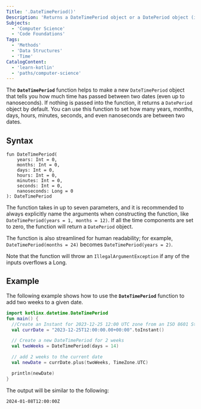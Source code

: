 ```yaml
---
Title: '.DateTimePeriod()'
Description: 'Returns a DateTimePeriod object or a DatePeriod object (if all arguments are set to zero) to indicate the time difference between two dates.'
Subjects:
  - 'Computer Science'
  - 'Code Foundations'
Tags:
  - 'Methods'
  - 'Data Structures'
  - 'Time'
CatalogContent:
  - 'learn-kotlin'
  - 'paths/computer-science'
---
```


The **`DateTimePeriod`** function helps to make a new `DateTimePeriod` object that tells you how much time has passed between two dates (even up to nanoseconds). If nothing is passed into the function, it returns a `DatePeriod` object by default. You can use this function to set how many years, months, days, hours, minutes, seconds, and even nanoseconds are between two dates.

## Syntax

```pseudo
fun DateTimePeriod(
    years: Int = 0,
    months: Int = 0,
    days: Int = 0,
    hours: Int = 0,
    minutes: Int = 0,
    seconds: Int = 0,
    nanoseconds: Long = 0
): DateTimePeriod
```

The function takes in up to seven parameters, and it is recommended to always explicitly name the arguments when constructing the function, like `DateTimePeriod(years = 1, months = 12)`. If all the time components are set to zero, the function will return a `DatePeriod` object.

The function is also streamlined for human readability; for example, `DateTimePeriod(months = 24)` becomes `DateTimePeriod(years = 2)`.

Note that the function will throw an `IllegalArgumentException` if any of the inputs overflows a Long.

## Example

The following example shows how to use the **`DateTimePeriod`** function to add two weeks to a given date.

```kotlin
import kotlinx.datetime.DateTimePeriod
fun main() {
  //Create an Instant for 2023-12-25 12:00 UTC zone from an ISO 8601 String
  val currDate = "2023-12-25T12:00:00.00+00:00".toInstant()

  // Create a new DateTimePeriod for 2 weeks
  val twoWeeks = DateTimePeriod(days = 14)

  // add 2 weeks to the current date
  val newDate = currDate.plus(twoWeeks, TimeZone.UTC)

  println(newDate)
}
```

The output will be similar to the following:

```shell
2024-01-08T12:00:00Z
```
